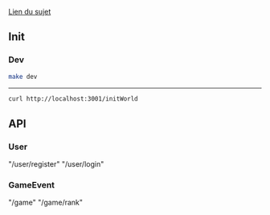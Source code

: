 <a href="https://github.com/jm-classes/yummy-yams-project/blob/main/01_sujet_yummy_yams.md">Lien du sujet</a>

## Init ##

### Dev ###
```bash
make dev
```
_____
```bash
curl http://localhost:3001/initWorld
```

## API
### User
 "/user/register"
 "/user/login"
### GameEvent
 "/game"
 "/game/rank"
